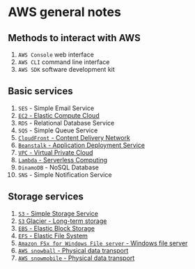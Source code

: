 # AWS general notes

## Methods to interact with AWS

1. `AWS Console` web interface
2. `AWS CLI` command line interface
3. `AWS SDK` software development kit

## Basic services

1. `SES` - Simple Email Service
1. [`EC2` - Elastic Compute Cloud](services/ec2.md)
1. `RDS` - Relational Database Service
1. `SQS` - Simple Queue Service
1. [`CloudFront` - Content Delivery Network](services/cloudfront.md)
1. [`Beanstalk` - Application Deployment Service](services/beanstalk.md)
1. [`VPC` - Virtual Private Cloud](services/vpc.md)
1. [`Lambda` - Serverless Computing](services/lambda.md)
1. `DinamoDB` - NoSQL Database
1. `SNS` - Simple Notification Service

## Storage services

1. [`S3` - Simple Storage Service](services/s3.md)
1. [`S3` Glacier - Long-term storage](services/s3-glacier.md)
1. [`EBS` - Elastic Block Storage](services/ebs.md)
1. [`EFS` - Elastic File System](services/efs.md)
1. [`Amazon FSx for Windows File server` - Windows file server](services/fsx.md)
1. [`AWS snowball` - Physical data transport](services/snowball.md)
1. [`AWS snowmobile` - Physical data transport](services/snowmobile.md)
